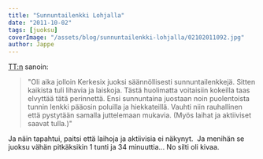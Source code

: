 ```yaml
---
title: "Sunnuntailenkki Lohjalla"
date: "2011-10-02"
tags: [juoksu]
coverImage: "/assets/blog/sunnuntailenkki-lohjalla/02102011092.jpg"
author: Jappe
---
```


[TT:n](http://teelahti.fi) sanoin:

> "Oli aika jolloin Kerkesix juoksi säännöllisesti
> sunnuntailenkkejä. Sitten kaikista tuli lihavia ja laiskoja. Tästä
> huolimatta voitaisiin kokeilla taas elvyttää tätä perinnettä. Ensi
> sunnuntaina juostaan noin puolentoista tunnin lenkki pääosin poluilla ja
> hiekkateillä. Vauhti niin rauhallinen että pystytään samalla juttelemaan
> mukavia. (Myös laihat ja aktiiviset saavat tulla.)"

Ja näin tapahtui, paitsi että laihoja ja aktiivisia ei näkynyt.  Ja
menihän se juoksu vähän pitkäksikin 1 tunti ja 34 minuuttia... No silti
oli kivaa.